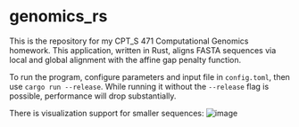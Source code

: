 # genomics_rs

This is the repository for my CPT_S 471 Computational Genomics homework. This application, written in Rust, aligns FASTA sequences via local and global alignment with the affine gap penalty function.

To run the program, configure parameters and input file in `config.toml`, then use `cargo run --release`. While running it without the `--release` flag is possible, performance will drop substantially.

There is visualization support for smaller sequences:
![image](https://github.com/user-attachments/assets/57e57f96-cc44-43c0-821f-5e6b3839a84a)
